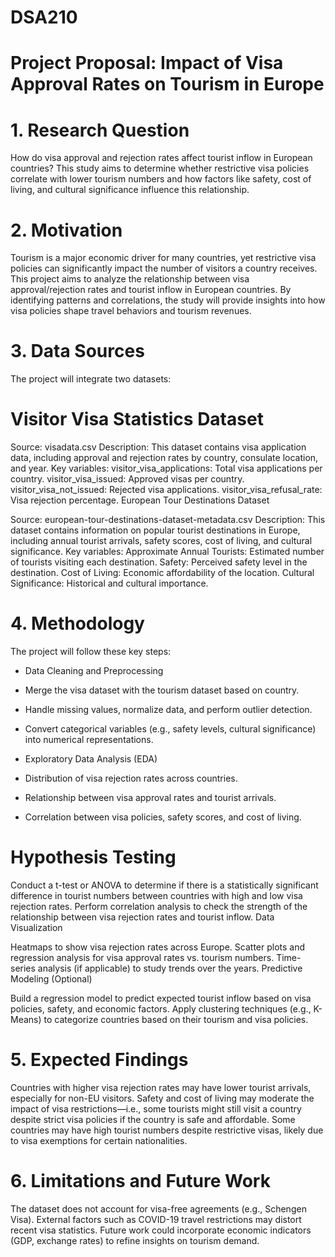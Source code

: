 # DSA210

# Project Proposal: Impact of Visa Approval Rates on Tourism in Europe
# 1. Research Question
How do visa approval and rejection rates affect tourist inflow in European countries?
This study aims to determine whether restrictive visa policies correlate with lower tourism numbers and how factors like safety, cost of living, and cultural significance influence this relationship.

# 2. Motivation
Tourism is a major economic driver for many countries, yet restrictive visa policies can significantly impact the number of visitors a country receives. This project aims to analyze the relationship between visa approval/rejection rates and tourist inflow in European countries. By identifying patterns and correlations, the study will provide insights into how visa policies shape travel behaviors and tourism revenues.

# 3. Data Sources
The project will integrate two datasets:

# Visitor Visa Statistics Dataset

Source: visadata.csv
Description: This dataset contains visa application data, including approval and rejection rates by country, consulate location, and year.
Key variables:
visitor_visa_applications: Total visa applications per country.
visitor_visa_issued: Approved visas per country.
visitor_visa_not_issued: Rejected visa applications.
visitor_visa_refusal_rate: Visa rejection percentage.
European Tour Destinations Dataset

Source: european-tour-destinations-dataset-metadata.csv
Description: This dataset contains information on popular tourist destinations in Europe, including annual tourist arrivals, safety scores, cost of living, and cultural significance.
Key variables:
Approximate Annual Tourists: Estimated number of tourists visiting each destination.
Safety: Perceived safety level in the destination.
Cost of Living: Economic affordability of the location.
Cultural Significance: Historical and cultural importance.
# 4. Methodology
The project will follow these key steps:

- Data Cleaning and Preprocessing

- Merge the visa dataset with the tourism dataset based on country.
- Handle missing values, normalize data, and perform outlier detection.
- Convert categorical variables (e.g., safety levels, cultural significance) into numerical representations.
- Exploratory Data Analysis (EDA)

- Distribution of visa rejection rates across countries.
- Relationship between visa approval rates and tourist arrivals.
- Correlation between visa policies, safety scores, and cost of living.
  
# Hypothesis Testing
Conduct a t-test or ANOVA to determine if there is a statistically significant difference in tourist numbers between countries with high and low visa rejection rates.
Perform correlation analysis to check the strength of the relationship between visa rejection rates and tourist inflow.
Data Visualization

Heatmaps to show visa rejection rates across Europe.
Scatter plots and regression analysis for visa approval rates vs. tourism numbers.
Time-series analysis (if applicable) to study trends over the years.
Predictive Modeling (Optional)

Build a regression model to predict expected tourist inflow based on visa policies, safety, and economic factors.
Apply clustering techniques (e.g., K-Means) to categorize countries based on their tourism and visa policies.
# 5. Expected Findings
Countries with higher visa rejection rates may have lower tourist arrivals, especially for non-EU visitors.
Safety and cost of living may moderate the impact of visa restrictions—i.e., some tourists might still visit a country despite strict visa policies if the country is safe and affordable.
Some countries may have high tourist numbers despite restrictive visas, likely due to visa exemptions for certain nationalities.
# 6. Limitations and Future Work
The dataset does not account for visa-free agreements (e.g., Schengen Visa).
External factors such as COVID-19 travel restrictions may distort recent visa statistics.
Future work could incorporate economic indicators (GDP, exchange rates) to refine insights on tourism demand.
